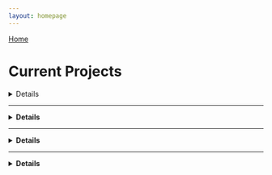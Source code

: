 ```yaml
---
layout: homepage
---
```


[Home](https://coreybjackson.com)


# Current Projects

<details>
<h3><summary><b>Amplifying the Voices of Black and Latinx Communities in Environmental Policy Discussions (2023-Current)</b></summary></h3>

<img src="https://raw.githubusercontent.com/cjacks04/cjacks04.github.io/main/assets/img/katie-rodriguez-unsplash.jpg#left"
     alt="Protest in front of building"
     style="float: left; margin-right: 10px;"
     width="100" 
     height="150"
     />

This project aims to develop innovative digital tools and practices to boost civic engagement in underrepresented communities, specifically in the context of community deliberation and advocacy in policymaking, with a focus on environmental issues. It seeks to answer questions about the current capabilities, data needs, and trust-building in this area. The project leverages diverse expertise in human-centered design, science communication, data science, and environmental policymaking to tackle these challenges.  


<b>PIs</b>: *Corey Jackson* and Kaiping Chen  
<b>Funding Source<b>: <a href="https://research.wisc.edu/increasing-social-and-economic-inclusion-2/">UW-Madison OVCRGE: ISEI</a>
</details>

<hr style="border:3px mediumseagreen;">

<details>
<h3><summary><b>Coupling deliberation and digital crowdsourcing to amplify and engage marginalized communities in co-creating solutions for carbon-dioxide policies (2022-Current)</b></summary></h3>

<img src="https://raw.githubusercontent.com/cjacks04/cjacks04.github.io/main/assets/img/hexagon-3392236_640.jpg#left"
     alt="Digital connections"
     style="float: left; margin-right: 10px;"
     width="250" 
     height="150"
     />

This project focuses on the unequal and unaddressed impact of climate change on communities of color, emphasizing the need for climate justice. It highlights the underrepresentation of these communities in social and digital discussions due to communication barriers. Using carbon-dioxide policy as a case study, the project aims to answer the research question: "How can deliberation and digital crowdsourcing designs be used to engage and amplify the voices of communities of color in carbon-dioxide policymaking?"

**PIs**: Kaiping Chen and *Corey Jackson*   
**Funding Source**: [Chan Zuckerberg Initiative](https://chanzuckerberg.com/)  
</details>

<hr style="border:3px gray">

<details>
<h3><summary><b>Intelligent support for non-experts to navigate large information spaces (2020-Current)</b></summary></h3>

<img src="https://raw.githubusercontent.com/cjacks04/cjacks04.github.io/main/assets/img/mockup.png#left"
     alt="The Zooniverse homepage"
     style="float: left; margin-right: 10px;"
     width="200" 
     height="150"
     />

This project addresses the challenge of identifying causal connections in large datasets resulting from the increased use of automated data collection instruments. While data correlation can be observed, determining causality remains a complex issue. Human experts, while helpful, have limitations in handling vast amounts of data. The project proposes to involve non-expert volunteers in analyzing scientific data by developing a human-centered computing system. The hypothesis is that by providing background knowledge and improved machine processing of data, even novices can contribute to identifying meaningful and potentially causal connections, thus enhancing the value of citizen science in data analysis.

**PIs**: Carsten Østerlund (Syracuse University), Kevin Crowston (Syracuse University), Aggelos Katsaggelos (Northwestern University), Vicky Kalogera (Northwestern University), Marissa Walker (Christopher Newport University), and *Corey Jackson*  
**Funding Source**: U.S. National Science Foundation  


{% include_relative _includes/publications_int.md %}
</details>

<hr style="border:3px gray">

<details>
<h3><summary><b>Socio-technical audits in machine learning (2022-Current)</b></summary></h3>

<img src="https://raw.githubusercontent.com/cjacks04/cjacks04.github.io/main/assets/img/machine-learning.png#left"
     alt="Digital connections"
     style="float: left; margin-right: 10px;"
     width="250" 
     height="150"
     />

This research aims to mitigate algorithmic bias in machine learning through a socio-technical framework applied to algorithmic audits. The project aims to cultivate collaboration between machine learning developers and the broader public, with the objective of minimizing adverse outcomes for all demographic groups arising from the application of machine learning in various decision-making contexts. The project undertakes the task of redefining fairness, acknowledging its inherent contextuality and adaptability, while actively integrating public opinions and attitudes into the process of algorithmic audits. This project positions fairness as a multifaceted phenomenon with social, historical, contextual, and geographical dimensions.

**PIs**: *Corey Jackson*    
**Funding Source**: NA  

{% include_relative _includes/publications_soc.md %}
</details>




